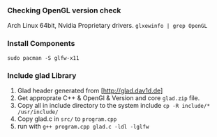 ### Checking OpenGL version check
Arch Linux 64bit, Nvidia Proprietary drivers.
```glxewinfo | grep OpenGL```

### Install Components
```sudo pacman -S glfw-x11```

### Include glad Library
1. Glad header generated from [http://glad.dav1d.de]
2. Get approprate C++ & OpenGl & Version and core ```glad.zip``` file.
2. Copy all in include directory to the system include ```cp -R include/* /usr/include/```
3. Copy glad.c in ```src/``` to ```program.cpp```
4. run with ```g++ program.cpp glad.c -ldl -lglfw```
